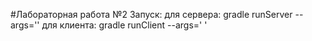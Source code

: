 #Лабораторная работа №2
Запуск:
для сервера: gradle runServer --args='<port>'
для клиента: gradle runClient --args='<fileName> <serverIP> <port>'
